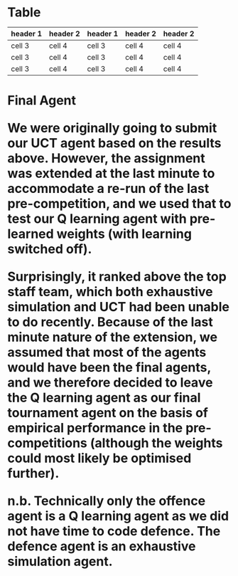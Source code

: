 <h1>Table


| header 1 | header 2 | header 1 | header 2 | header 2 |
| -------- | -------- | -------- | -------- | -------- |
| cell 3   | cell 4   | cell 3   | cell 4   | cell 4   |
| cell 3   | cell 4   | cell 3   | cell 4   | cell 4   |
| cell 3   | cell 4   | cell 3   | cell 4   | cell 4   |


<h1>Final Agent

We were originally going to submit our UCT agent based on the results above. However, the assignment was extended at the last minute to accommodate a re-run of the last pre-competition, and we used that to test our Q learning agent with pre-learned weights (with learning switched off).

Surprisingly, it ranked above the top staff team, which both exhaustive simulation and UCT had been unable to do recently. Because of the last minute nature of the extension, we assumed that most of the agents would have been the final agents, and we therefore decided to leave the Q learning agent as our final tournament agent on the basis of empirical performance in the pre-competitions (although the weights could most likely be optimised further).

n.b. Technically only the offence agent is a Q learning agent as we did not have time to code defence. The defence agent is an exhaustive simulation agent.